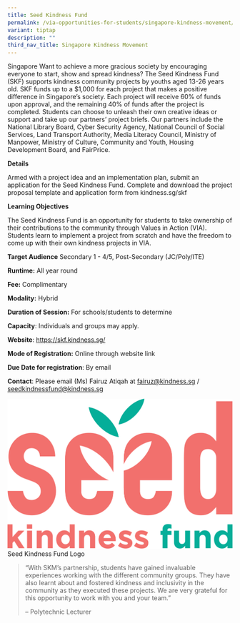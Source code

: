 ```yaml
---
title: Seed Kindness Fund
permalink: /via-opportunities-for-students/singapore-kindness-movement/seed-kindness-fund/
variant: tiptap
description: ""
third_nav_title: Singapore Kindness Movement
---
```

Singapore
Want to achieve a more gracious society by encouraging everyone to start, show and spread kindness? The Seed Kindness Fund (SKF) supports kindness community projects by youths aged 13-26 years old. SKF funds up to a $1,000 for each project that makes a positive difference in Singapore’s society. Each project will receive 60% of funds upon approval, and the remaining 40% of funds after the project is completed. Students can choose to unleash their own creative ideas or support and take up our partners’ project briefs. Our partners include the National Library Board, Cyber Security Agency, National Council of Social Services, Land Transport Authority, Media Literacy Council, Ministry of Manpower, Ministry of Culture, Community and Youth, Housing Development Board, and FairPrice.

**Details**

Armed with a project idea and an implementation plan, submit an application for the Seed Kindness Fund. Complete and download the project proposal template and application form from kindness.sg/skf

**Learning Objectives**

The Seed Kindness Fund is an opportunity for students to take ownership of their contributions to the community through Values in Action (VIA). Students learn to implement a project from scratch and have the freedom to come up with their own kindness projects in VIA.

**Target Audience** Secondary 1 - 4/5, Post-Secondary (JC/Poly/ITE)

**Runtime:** All year round

**Fee:** Complimentary

**Modality:** Hybrid

**Duration of Session:** For schools/students to determine

**Capacity**: Individuals and groups may apply.

**Website**: https://skf.kindness.sg/

**Mode of Registration:** Online through website link

**Due Date for registration**: By email

**Contact**: Please email (Ms) Fairuz Atiqah at fairuz@kindness.sg / seedkindnessfund@kindness.sg

![](/images/SKM_Seed_Kindness_Fund_photo_1.png)Seed Kindness Fund Logo

> “With SKM’s partnership, students have gained invaluable experiences working with the different community groups. They have also learnt about and fostered kindness and inclusivity in the community as they executed these projects. We are very grateful for this opportunity to work with you and your team.”
> 
> – Polytechnic Lecturer